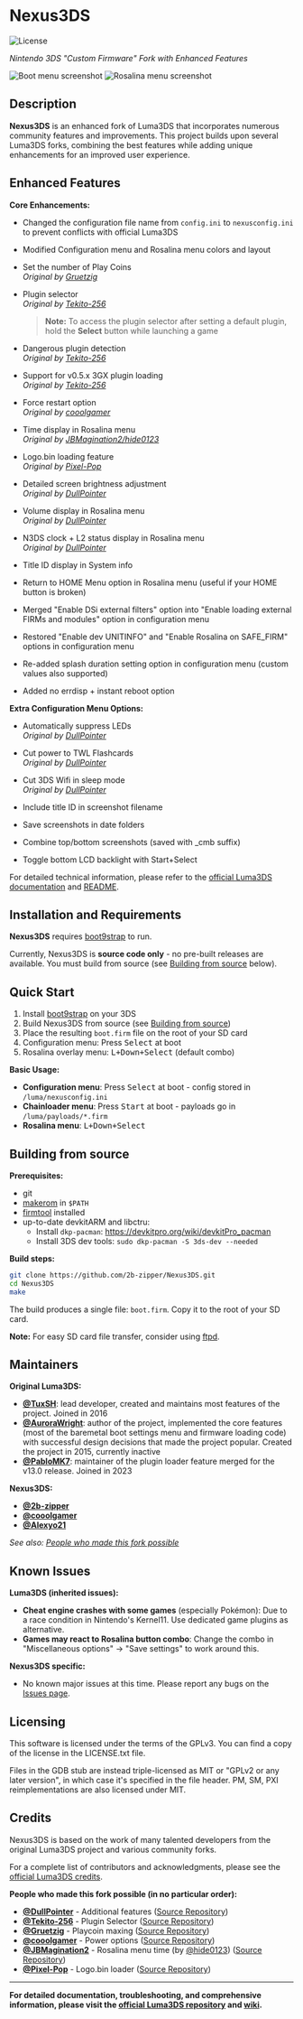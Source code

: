 # Nexus3DS

![License](https://img.shields.io/badge/License-GPLv3-blue.svg)

*Nintendo 3DS "Custom Firmware" Fork with Enhanced Features*

![Boot menu screenshot](img/boot_menu_v010.png)
![Rosalina menu screenshot](img/rosalina_menu_v010.png)

## Description

**Nexus3DS** is an enhanced fork of Luma3DS that incorporates numerous community features and improvements. This project builds upon several Luma3DS forks, combining the best features while adding unique enhancements for an improved user experience.

## Enhanced Features

**Core Enhancements:**
* Changed the configuration file name from `config.ini` to `nexusconfig.ini` to prevent conflicts with official Luma3DS
* Modified Configuration menu and Rosalina menu colors and layout
* Set the number of Play Coins  
  *Original by [Gruetzig](https://github.com/Gruetzig/Luma3DS/commit/1e329b55dade61ba74a0bb1cc6e59d2504d0bde1)*

* Plugin selector  
  *Original by [Tekito-256](https://github.com/Tekito-256/Luma3DS)*  
  > **Note:** To access the plugin selector after setting a default plugin, hold the **Select** button while launching a game

* Dangerous plugin detection  
  *Original by [Tekito-256](https://github.com/Tekito-256/Luma3DS)*

* Support for v0.5.x 3GX plugin loading  
  *Original by [Tekito-256](https://github.com/Tekito-256/Luma3DS)*

* Force restart option  
  *Original by [cooolgamer](https://github.com/cooolgamer)*

* Time display in Rosalina menu  
  *Original by [JBMagination2/hide0123](https://github.com/JBMagination2/Luma3DS/commit/766173d65eeb52baac90e9e68b456ad93ebaab7b)*

* Logo.bin loading feature  
  *Original by [Pixel-Pop](https://github.com/Pixel-Pop/Luma3DS/commit/d225d9fa507dcccce3a6c86d0a38f7998f39b7a2)*

* Detailed screen brightness adjustment  
  *Original by [DullPointer](https://github.com/DullPointer/Luma3DS/commit/83e8d471a377bc6960fae00d6694f5fe86dcca42)*

* Volume display in Rosalina menu  
  *Original by [DullPointer](https://github.com/DullPointer/Luma3DS_archive/commit/dc636d82492d1e87eb51785fa7f2a98617e7ece9)*

* N3DS clock + L2 status display in Rosalina menu  
  *Original by [DullPointer](https://github.com/DullPointer/Luma3DS/commit/2dbfa8b5c9b719b7f3056691f54332f42da6de8d)*

* Title ID display in System info

* Return to HOME Menu option in Rosalina menu (useful if your HOME button is broken)
* Merged "Enable DSi external filters" option into "Enable loading external FIRMs and modules" option in configuration menu
* Restored "Enable dev UNITINFO" and "Enable Rosalina on SAFE_FIRM" options in configuration menu
* Re-added splash duration setting option in configuration menu (custom values also supported)
* Added no errdisp + instant reboot option

**Extra Configuration Menu Options:**
* Automatically suppress LEDs  
  *Original by [DullPointer](https://github.com/DullPointer/Luma3DS/commit/174ed486ab59bd249488c9035682fa7d058d1e80)*

* Cut power to TWL Flashcards  
  *Original by [DullPointer](https://github.com/DullPointer/Luma3DS/commit/174ed486ab59bd249488c9035682fa7d058d1e80)*

* Cut 3DS Wifi in sleep mode  
  *Original by [DullPointer](https://github.com/DullPointer/Luma3DS/commit/174ed486ab59bd249488c9035682fa7d058d1e80)*

* Include title ID in screenshot filename
* Save screenshots in date folders
* Combine top/bottom screenshots (saved with _cmb suffix)
* Toggle bottom LCD backlight with Start+Select

For detailed technical information, please refer to the [official Luma3DS documentation](https://github.com/LumaTeam/Luma3DS/wiki) and [README](https://github.com/LumaTeam/Luma3DS/blob/master/README.md).

## Installation and Requirements

**Nexus3DS** requires [boot9strap](https://github.com/SciresM/boot9strap) to run.

Currently, Nexus3DS is **source code only** - no pre-built releases are available. You must build from source (see [Building from source](#building-from-source) below). 

## Quick Start

1. Install [boot9strap](https://github.com/SciresM/boot9strap) on your 3DS
2. Build Nexus3DS from source (see [Building from source](#building-from-source))
3. Place the resulting `boot.firm` file on the root of your SD card
4. Configuration menu: Press <kbd>Select</kbd> at boot
5. Rosalina overlay menu: <kbd>L+Down+Select</kbd> (default combo)

**Basic Usage:**
- **Configuration menu**: Press <kbd>Select</kbd> at boot - config stored in `/luma/nexusconfig.ini`
- **Chainloader menu**: Press <kbd>Start</kbd> at boot - payloads go in `/luma/payloads/*.firm`
- **Rosalina menu**: <kbd>L+Down+Select</kbd>

## Building from source

**Prerequisites:**
* git
* [makerom](https://github.com/jakcron/Project_CTR) in `$PATH`
* [firmtool](https://github.com/TuxSH/firmtool) installed
* up-to-date devkitARM and libctru:
  * Install `dkp-pacman`: https://devkitpro.org/wiki/devkitPro_pacman
  * Install 3DS dev tools: `sudo dkp-pacman -S 3ds-dev --needed`

**Build steps:**
```bash
git clone https://github.com/2b-zipper/Nexus3DS.git
cd Nexus3DS
make
```

The build produces a single file: `boot.firm`. Copy it to the root of your SD card.

**Note:** For easy SD card file transfer, consider using [ftpd](https://github.com/mtheall/ftpd).

## Maintainers

**Original Luma3DS:**
* **[@TuxSH](https://github.com/TuxSH)**: lead developer, created and maintains most features of the project. Joined in 2016
* **[@AuroraWright](https://github.com/AuroraWright)**: author of the project, implemented the core features (most of the baremetal boot settings menu and firmware loading code) with successful design decisions that made the project popular. Created the project in 2015, currently inactive
* **[@PabloMK7](https://github.com/PabloMK7)**: maintainer of the plugin loader feature merged for the v13.0 release. Joined in 2023

**Nexus3DS:**
* **[@2b-zipper](https://github.com/2b-zipper)**
* **[@cooolgamer](https://github.com/cooolgamer)**
* **[@Alexyo21](https://github.com/Alexyo21)**

*See also: [People who made this fork possible](#credits)*

## Known Issues

**Luma3DS (inherited issues):**
* **Cheat engine crashes with some games** (especially Pokémon): Due to a race condition in Nintendo's Kernel11. Use dedicated game plugins as alternative.
* **Games may react to Rosalina button combo**: Change the combo in "Miscellaneous options" → "Save settings" to work around this.

**Nexus3DS specific:**
* No known major issues at this time. Please report any bugs on the [Issues page](https://github.com/2b-zipper/Nexus3DS/issues).

## Licensing
This software is licensed under the terms of the GPLv3. You can find a copy of the license in the LICENSE.txt file.

Files in the GDB stub are instead triple-licensed as MIT or "GPLv2 or any later version", in which case it's specified in the file header. PM, SM, PXI reimplementations are also licensed under MIT.

## Credits

Nexus3DS is based on the work of many talented developers from the original Luma3DS project and various community forks.

For a complete list of contributors and acknowledgments, please see the [official Luma3DS credits](https://github.com/LumaTeam/Luma3DS/blob/master/README.md#credits).

**People who made this fork possible (in no particular order):**
- **[@DullPointer](https://github.com/DullPointer)** - Additional features ([Source Repository](https://github.com/DullPointer/Luma3DS_archive))
- **[@Tekito-256](https://github.com/Tekito-256)** - Plugin Selector ([Source Repository](https://github.com/Tekito-256/Luma3DS))
- **[@Gruetzig](https://github.com/Gruetzig)** - Playcoin maxing ([Source Repository](https://github.com/Gruetzig/Luma3DS))
- **[@cooolgamer](https://github.com/cooolgamer)** - Power options ([Source Repository](https://github.com/cooolgamorg/CustomLuma3DS))
- **[@JBMagination2](https://github.com/JBMagination2)** - Rosalina menu time (by [@hide0123](https://github.com/hide0123)) ([Source Repository](https://github.com/JBMagination2/Luma3DS))
- **[@Pixel-Pop](https://github.com/Pixel-Pop)** - Logo.bin loader ([Source Repository](https://github.com/Pixel-Pop/Luma3DS))

---

**For detailed documentation, troubleshooting, and comprehensive information, please visit the [official Luma3DS repository](https://github.com/LumaTeam/Luma3DS) and [wiki](https://github.com/LumaTeam/Luma3DS/wiki).**
